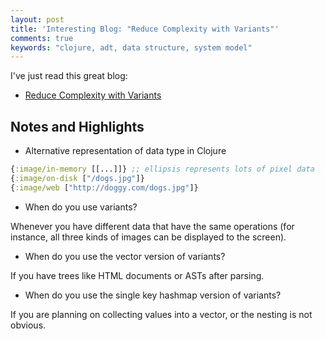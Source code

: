 ```yaml
---
layout: post
title: 'Interesting Blog: "Reduce Complexity with Variants"'
comments: true
keywords: "clojure, adt, data structure, system model"
---
```


I've just read this great blog:

- [Reduce Complexity with Variants](http://www.lispcast.com/reduce-complexity-with-variants)

## Notes and Highlights

- Alternative representation of data type in Clojure

```clojure
{:image/in-memory [[...]]} ;; ellipsis represents lots of pixel data
{:image/on-disk ["/dogs.jpg"]}
{:image/web ["http://doggy.com/dogs.jpg"]}
```

- When do you use variants?

Whenever you have different data that have the same operations (for instance, all three kinds of images can be displayed to the screen).

- When do you use the vector version of variants?

If you have trees like HTML documents or ASTs after parsing.

- When do you use the single key hashmap version of variants?

If you are planning on collecting values into a vector, or the nesting is not obvious.
